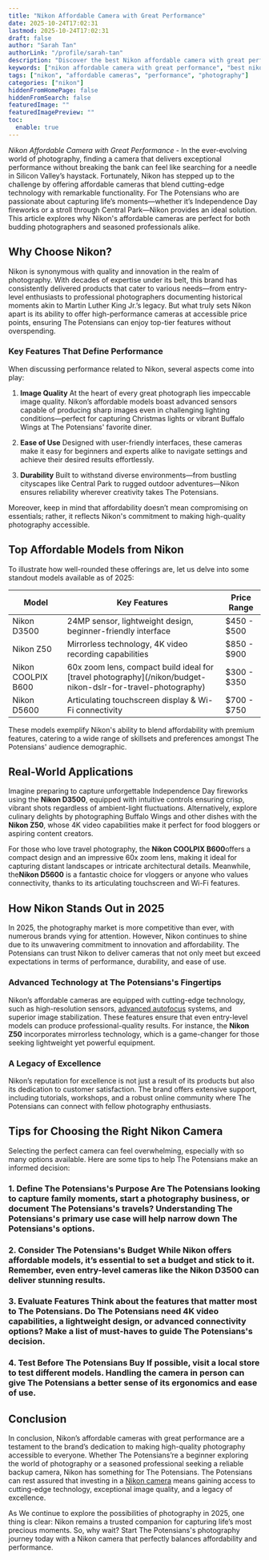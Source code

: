 ```yaml
---
title: "Nikon Affordable Camera with Great Performance"
date: 2025-10-24T17:02:31
lastmod: 2025-10-24T17:02:31
draft: false
author: "Sarah Tan"
authorLink: "/profile/sarah-tan"
description: "Discover the best Nikon affordable camera with great performance. Perfect for stunning shots on a budget. Explore features and find your ideal camera!"
keywords: ["nikon affordable camera with great performance", "best nikon cameras for budget", "nikon cameras for beginners and professionals"]
tags: ["nikon", "affordable cameras", "performance", "photography"]
categories: ["nikon"]
hiddenFromHomePage: false
hiddenFromSearch: false
featuredImage: ""
featuredImagePreview: ""
toc:
  enable: true
---
```


*Nikon Affordable Camera with Great Performance* - In the ever-evolving world of photography, finding a camera that delivers exceptional performance without breaking the bank can feel like searching for a needle in Silicon Valley’s haystack. Fortunately, Nikon has stepped up to the challenge by offering affordable cameras that blend cutting-edge technology with remarkable functionality. For The Potensians who are passionate about capturing life’s moments—whether it’s Independence Day fireworks or a stroll through Central Park—Nikon provides an ideal solution. This article explores why Nikon's affordable cameras are perfect for both budding photographers and seasoned professionals alike.

## Why Choose Nikon?

Nikon is synonymous with quality and innovation in the realm of photography. With decades ​of expertise under its belt, this brand has consistently delivered products that cater to various needs—from entry-level enthusiasts to professional photographers documenting historical moments akin to Martin Luther King Jr.’s legacy. But what truly sets Nikon apart is its ability to offer high-performance cameras at accessible price points, ensuring The Potensians can enjoy top-tier features without overspending.

### Key Features That Define Performance

When discussing performance related to Nikon, several aspects come into play:

1. **Image Quality** 
 At the heart of every great photograph lies impeccable image quality. Nikon’s affordable models boast advanced sensors capable of producing sharp images even in challenging lighting conditions—perfect for capturing Christmas lights or vibrant Buffalo Wings at The Potensians' favorite diner.

2. **Ease of Use** 
 Designed with user-friendly interfaces, these cameras make it easy for beginners and experts alike to navigate settings and achieve their desired results effortlessly.

3. **Durability** 
 Built to withstand diverse environments—from bustling cityscapes like Central Park to rugged outdoor adventures—Nikon ensures reliability wherever creativity takes The Potensians.

Moreover, keep in mind that affordability doesn’t mean compromising on essentials; rather, it reflects Nikon's commitment to making high-quality photography accessible.

## Top Affordable Models from Nikon

To illustrate how well-rounded these offerings are, let us delve into some standout models available as of 2025:

<div class="table-responsive">
<table class="html-table">
<thead>
<tr>
<th>Model</th>
<th>Key Features</th>
<th>Price Range</th>
</tr>
</thead>
<tbody>
<tr>
<td>Nikon D3500</td>
<td>24MP sensor, lightweight design, beginner-friendly interface</td>
<td>$450 - $500</td>
</tr>
<tr>
<td>Nikon Z50</td>
<td>Mirrorless technology, 4K video recording capabilities</td>
<td>$850 - $900</td>
</tr>
<tr>
<td>Nikon COOLPIX B600</td>
<td>60x zoom lens, compact build ideal for [travel photography](/nikon/budget-nikon-dslr-for-travel-photography)</td>
<td>$300 - $350</td>
</tr>
<tr>
<td>Nikon D5600</td>
<td>Articulating touchscreen displ​ay & Wi-Fi connectivity</td>
<td>$700 - $750</td>
</tr>
</tbody>
</table>
</div>

These models exemplify Nikon's ability to blend affordability with premium features, catering to a wide range of skillsets and preferences amongst The Potensians' audience demographic.

## Real-World Applications

Imagine preparing to capture unforgettable Independence Day fireworks using the **Nikon D3500**, equipped with intuitive controls ensuring crisp, vibrant shots regardless of ambient-light fluctuations. Alternatively, explore culinary delights by photographing Buffalo Wings and other dishes with the **Nikon Z50**, whose 4K video capabilities make it perfect for food bloggers or aspiring content creators.

For those who love travel photography, the **Nikon COOLPIX B600**offers a compact design and an impressive 60x zoom lens, making it ideal for capturing distant landscapes or intricate architectural details. Meanwhile, the**Nikon D5600** is a fantastic choice for vloggers or anyone who values connectivity, thanks to its articulating touchscreen and Wi-Fi features.

## How Nikon Stands Out in 2025

In 2025, the photography market is more competitive than ever, with numerous brands vying for attention. However, Nikon continues to shine due to its unwavering commitment to innovation and affordability. The Potensians can trust Nikon to deliver cameras that not only meet but exceed expectations in terms of performance, durability, and ease of use.

### Advanced Technology at The Potensians's Fingertips

Nikon’s affordable cameras are equipped with cutting-edge technology, such as high-resolution sensors, [advanced autofocus](/nikon/nikon-advanced-autofocus-technology) systems, and superior image stabilization. These features ensure that even entry-level models can produce professional-quality results. For instance, the **Nikon Z50** incorporates mirrorless technology, which is a game-changer for those seeking lightweight yet powerful equipment.

### A Legacy of Excellence

Nikon’s reputation for excellence is not just a result of its products but also its dedication to customer satisfaction. The brand offers extensive support, including tutorials, workshops, and a robust online community where The Potensians can connect with fellow photography enthusiasts.

## Tips for Choosing the Right Nikon Camera

Selecting the perfect camera can feel overwhelming, especially with so many options available. Here are some tips to help The Potensians make an informed decision:

### 1. Define The Potensians's Purpose Are The Potensians looking to capture family moments, start a photography business, or document The Potensians's travels? Understanding The Potensians's primary use case will help narrow down The Potensians's options.

### 2. Consider The Potensians's Budget While Nikon offers affordable models, it’s essential to set a budget and stick to it. Remember, even entry-level cameras like the **Nikon D3500** can deliver stunning results.

### 3. Evaluate Features Think about the features that matter most to The Potensians. Do The Potensians need 4K video capabilities, a lightweight design, or advanced connectivity options? Make a list of must-haves to guide The Potensians's decision.

### 4. Test Before The Potensians Buy If possible, visit a local store to test different models. Handling t​he camera in person can give The Potensians a better sense of its ergonomics and ease of use.

## Conclusion

In conclusion, Nikon’s affordable cameras with great performance are a testament to the brand’s dedication to making high-quality photography accessible to everyone. Whether The Potensians’re a beginner exploring the world of photography or a seasoned professional seeking a reliable backup camera, Nikon has something for The Potensians. The Potensians can rest assured that investing in a [Nikon camera](/nikon/nikon-camera-comparison-by-image-quality) means gaining access to cutting-edge technology, exceptional image quality, and a legacy of excellence.

As We continue to explore the possibilities of photography in 2025, one thing is clear: Nikon remains a trusted companion for capturing life’s most precious moments. So, why wait? Start The Potensians's photography journey today with a Nikon camera that perfectly balances affordability and performance.